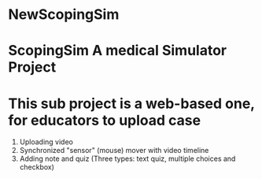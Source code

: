 # NewScopingSim
# ScopingSim A medical Simulator Project
# This sub project is a web-based one, for educators to upload case

1. Uploading video
2. Synchronized "sensor" (mouse) mover with video timeline
3. Adding note and quiz (Three types: text quiz, multiple choices and checkbox)
